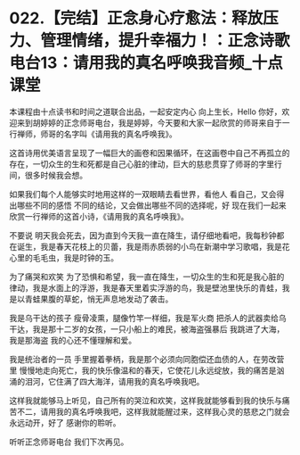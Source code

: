 # 022.【完结】正念身心疗愈法：释放压力、管理情绪，提升幸福力！：正念诗歌电台13：请用我的真名呼唤我音频_十点课堂

本课程由十点读书和时间之道联合出品，一起安定内心 向上生长，Hello 你好，欢迎来到胡婷婷的正念师哥电台，我是婷婷，今天要和大家一起欣赏的师哥来自于一行禅师，师哥的名字叫《请用我的真名呼唤我》。

这首诗用优美语言呈现了一幅巨大的画卷和因果循环，在这画卷中自己不再孤立的存在，一切众生的生和死都是自己心脏的律动，巨大的慈悲贯穿了师哥的字里行间，很多时候我会想。

如果我们每个人能够实时地用这样的一双眼睛去看世界，看他人 看自己，又会得出哪些不同的感悟 不同的结论，又会做出哪些不同的选择呢，好 现在我们一起来欣赏一行禅师的这首小诗，《请用我的真名呼唤我》。

不要说 明天我会死去，因为直到今天我一直在降生，请仔细地看吧，我每秒钟都在诞生，我是春天花枝上的贝蕾，我是雨赤质弱的小鸟在新潮中学习歌唱，我是花心里的毛毛虫，我是时钟的玉。

为了痛哭和欢笑 为了恐惧和希望，我一直在降生，一切众生的生和死是我心脏的律动，我是水面上的浮游，我是春天里着实浮游的鸟，我是壁池里快乐的青蛙，我是以青蛙果腹的草蛇，悄无声息地发动了袭击。

我是乌干达的孩子 瘦骨凌熏，腿像竹竿一样细，我是军火商 把杀人的武器卖给乌干达，我是那十二岁的女孩，一只小船上的难民，被海盗强暴后 我跳进了大海，我是那海盗 我的心还不懂理解和爱。

我是统治者的一员 手里握着拳柄，我是那个必须向同胞偿还血债的人，在劳改营里 慢慢地走向死亡，我的快乐像温和的春天，它使花儿永远绽放，我的痛苦是汹涌的泪河，它住满了四大海洋，请用我的真名呼唤我吧。

这样我就能够马上听见，自己所有的哭泣和欢笑，这样我就能够看到我的快乐与痛苦不二，请用我的真名呼唤我吧，这样我就能醒过来，这样我心灵的慈悲之门就会永远动开，好了 感谢你的聆听。

听听正念师哥电台 我们下次再见。